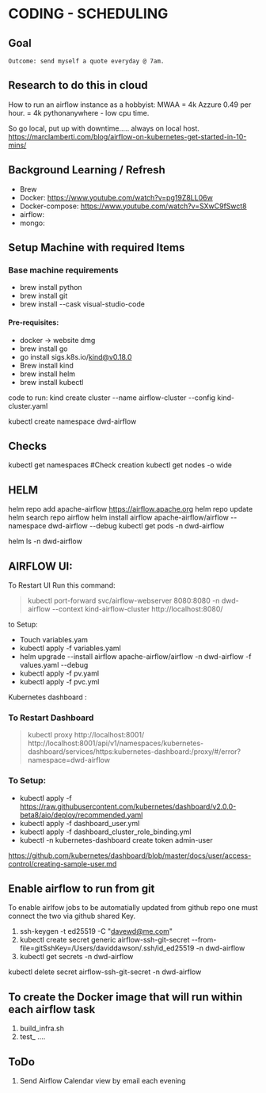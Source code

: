 # CODING - SCHEDULING

## Goal
`Outcome: send myself a quote everyday @ 7am.`

## Research to do this in cloud

How to run an airflow instance as a hobbyist:
MWAA = 4k
Azzure 0.49 per hour. = 4k
pythonanywhere - low cpu time.

So go local, put up with downtime..... always on local host.
https://marclamberti.com/blog/airflow-on-kubernetes-get-started-in-10-mins/

## Background Learning / Refresh
- Brew
- Docker: https://www.youtube.com/watch?v=pg19Z8LL06w
- Docker-compose: https://www.youtube.com/watch?v=SXwC9fSwct8
- airflow:
- mongo:


## Setup Machine with required Items

### Base machine requirements
- brew install python
- brew install git
- brew install --cask visual-studio-code

#### Pre-requisites:
- docker -> website dmg
- brew install go
- go install sigs.k8s.io/kind@v0.18.0
- Brew install kind
- brew install helm
- brew install kubectl

code to run:
kind create cluster --name airflow-cluster --config kind-cluster.yaml

kubectl create namespace dwd-airflow

## Checks
kubectl get namespaces  #Check creation
kubectl get nodes -o wide



## HELM
helm repo add apache-airflow https://airflow.apache.org
helm repo update
helm search repo airflow
helm install airflow apache-airflow/airflow --namespace dwd-airflow --debug
kubectl get pods -n dwd-airflow

helm ls -n dwd-airflow


## AIRFLOW UI:
To Restart UI Run this command:
> kubectl port-forward svc/airflow-webserver 8080:8080 -n dwd-airflow --context kind-airflow-cluster
> http://localhost:8080/

to Setup:
- Touch variables.yam
- kubectl apply -f variables.yaml
- helm upgrade --install airflow apache-airflow/airflow -n dwd-airflow -f values.yaml --debug
- kubectl apply -f pv.yaml
- kubectl apply -f pvc.yml 


Kubernetes dashboard :
### To Restart Dashboard
> kubectl proxy
> http://localhost:8001/
> http://localhost:8001/api/v1/namespaces/kubernetes-dashboard/services/https:kubernetes-dashboard:/proxy/#/error?namespace=dwd-airflow


### To Setup: 
- kubectl apply -f https://raw.githubusercontent.com/kubernetes/dashboard/v2.0.0-beta8/aio/deploy/recommended.yaml
- kubectl apply -f dashboard_user.yml
- kubectl apply -f dashboard_cluster_role_binding.yml
- kubectl -n kubernetes-dashboard create token admin-user




https://github.com/kubernetes/dashboard/blob/master/docs/user/access-control/creating-sample-user.md



## Enable airflow to run from git
To enable airlfow jobs to be automatially updated from github repo one must connect the two via github shared Key.

1. ssh-keygen -t ed25519 -C "davewd@me.com"
2. kubectl create secret generic airflow-ssh-git-secret --from-file=gitSshKey=/Users/daviddawson/.ssh/id_ed25519 -n dwd-airflow
3. kubectl get secrets -n dwd-airflow

kubectl delete secret airflow-ssh-git-secret -n dwd-airflow


## To create the Docker image that will run within each airflow task
1. build_infra.sh
2. test_  .... 



## ToDo
1. Send Airflow Calendar view by email each evening
